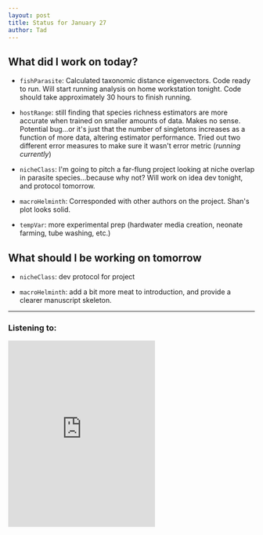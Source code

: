 ```yaml
---
layout: post
title: Status for January 27
author: Tad
---
```


## What did I work on today?

 * `fishParasite`: Calculated taxonomic distance eigenvectors. Code ready to run. Will start running analysis on home workstation tonight. Code should take approximately 30 hours to finish running.

 * `hostRange`: still finding that species richness estimators are more accurate when trained on smaller amounts of data. Makes no sense. Potential bug...or it's just that the number of singletons increases as a function of more data, altering estimator performance. Tried out two different error measures to make sure it wasn't error metric (_running currently_)

 * `nicheClass`: I'm going to pitch a far-flung project looking at niche overlap in parasite species...because why not? Will work on idea dev tonight, and protocol tomorrow.

* `macroHelminth`: Corresponded with other authors on the project. Shan's plot looks solid.

* `tempVar`: more experimental prep (hardwater media creation, neonate farming, tube washing, etc.)







## What should I be working on tomorrow

* `nicheClass`: dev protocol for project

* `macroHelminth`: add a bit more meat to introduction, and provide a clearer manuscript skeleton.





---

### Listening to:
 <iframe src='https://embed.spotify.com/?uri=spotify:track:6XorgdtMRoZ5OdmSV7NCFJ' width='300' height='380' frameborder='0' allowtransparency='true'></iframe>
 <i class='fa fa-code' style='color:pink'></i>
